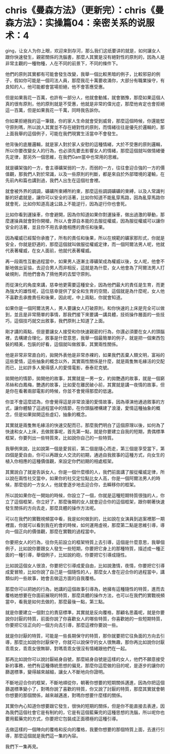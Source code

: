 # chris《曼森方法》（更新完）：chris《曼森方法》：实操篇04：亲密关系的说服术：4

 ging，让女人为你上眼，欢迎来到存河，那么我们这纸要讲的就是，如何讓女人跟你快速發生，親密關係的洗腦書，那麼人其實是沒有絕對性的原則的，因為人是非常主觀的一種物種，人在不同的前景下，不同的條件下。

他們的原則其實都有可能會發生改變，我舉一個比較黑暗的例子，比較邪惡的例子，假如你可能是一個司法人員，那麼我花十萬要收滿你，大部分有職業操守，有良知的人，他可能都會當場拒絕，他不會答應受惠。

但是如果我花一百萬，也許有一部分人，他就會動搖，就會猶豫，那麼如果這個人真的很有原則，他的原則就是不受惠，他就是非常的偉光症，那麼他肯定也會拒絕這一百萬，但是如果我花一千萬，同時我告訴你。

你如果拒絕我的這一筆錢，你的家人生命就會受到威脅，那麼這個時候，你還能堅守原則嗎，所以說人其實並不存在絕對性的原則，而情緒往往是優先於邏輯的，那上面我舉的這個例子，可能在我們現實生活當中不會發生。

他背後的底層邏輯，就是家人對於家人安慰的這種情緒，大於不受惠的原則邏輯，所以你要改變女人的行為，也必須先要去影響女人的情緒，那麼這個就叫做情緒優先定律，那另外一個思維，在我們Gam當中也常用的思維。

就是礦架強的一方，會主導礦架弱的一方，而弱的一方，往往會迎合強的一方的價值觀，那我們人對於常識，以及一些原則的判斷，都是來自於外部環境的灌輸，在先前內和篇也講到過，我們人出生在這個社會裡。

就會被外界的調調，礦礦所束縛所約束，那麼這些調調礦礦的束縛，以及人常識判斷的好處就是，讓你可以安全的活著，比如你知道不能亂穿馬路，因為亂穿馬路你就會死，比如你知道高速公路上不能逆行，因為逆行你也會死。

比如你看到運操車，你會避開，因為你知道如果你對運操車，做出過激的舉動，那麼運操員就會對你開槍，所以人會源自本能的去服從權威，因為服從權威可以讓你安全的活著，並且你不用去承擔相應的責任和後果。

因為權威已經幫你承擔了，所有的責任和後果，所以在規範的礦家那形式，你就是安全，你就是舒適的，那麼這個就叫做服從權威定律，而一個阿爾法男人呢，他就代表著權威，在女人面前，他就代表著權威。

再一段兩性互動過程當中，如果男人逐漸主導礦架成為權威以後，女人呢，他會不斷地做出妥協，去迎合男人而非相反，這就是為什麼，女人他會為了阿爾法男人打破規則，而他們會為了揹他男的去堅守原則。

而從演化的角度來講，慈幸他更需要這種安全，因為他們最大的責任是生育，而更為強大的雄性呢，這位慈幸提供了安全和生育的空間，這個就是為什麼呢，女人他不喜歡去承擔責任和後果，因此呢，中上兩點，你就會知道。

如果你是一個阿爾法男人，男人要讓女人打破原則，和你快速的上床是完全可以做到，並且是非常簡單的事情，那我們接下來要講一講具體，技術操作層面的一些技巧，這個技巧就交出敘事，我們原則上知道了上面。

剛才講的兩點，但是要讓女人接受和你快速親密的行為，你還必須要在女人的頭腦裡，去構建合理化，敘事是什麼意思，我舉一個最簡單的例子，就是把一個東西包裝的精美，包裝的好看，這個就叫做敘事，其實兩性關係。

他是非常非常直白的，拋開外表他是非常赤裸的，如果我們丟棄人類文明，富裕的這些愛情，這些抽象的概念以外，其實兩性關係是什麼，就是兩隻無毛緣活的交配而已，比如許多人覺得感人的愛情電影，泰泰尼克號。

拋開他的情節，拋開他的故事，其實就是一男一女，約拋艷遇的故事，就是一個窮吊絲和白鳳梅，艷遇的故事，比如愛在離民破小前，其實就是講一夜情的故事，但是你在看著兩部電影的時候，你並不會覺得那麼的低速。

你並不會這麼認為，你會覺得這是非常浪漫的愛情故事，因為導演他通過敘事的方式，讓你體驗了這過程當中的情節，在你頭腦裡構建了浪漫，愛情這種抽象的概念，但是如果拋開這些虛幻，抽象的概念。

其實就是兩隻無毛緣活的快速交配而已，那麼我們明白了這個原理以後，如何為了快速和女人上床，去做敘事呢，首先第一點，就是你要建立自我的短期，責偶標準框架，你要列出一些特質來，比如說你自己的一些特質。

我舉例來說，比如說第一個是愛貿前，第二個是隨心而走，第三個是享受當下，第四個是愛自由，你可以再跟女人交流的初期，通過自我敘事的這種方式，向女生的植入你相應的這種價值觀，來設定你們初期的相處框架。

其實說白了就是告訴女人，你是一個什麼樣的人，我們前面講了服從權威定律，所以說在兩性社交當中，如果你的社交定位點比女人高，你是一個阿爾法男人的時候，那麼低的一方女人，他就會逐步地去迎合你，去瞬移你的框架。

所以說如果你在一開始的時候，你設立了一個，你就是這種短期特質很強的人，你立了這個框架，你立好了，那麼後期的女人就會迎合你的這個框架，跟你朝著快速發生關係的方向去走，那麼具體的操作方法呢。

可以在我們的實戰視頻當中看，我是如何做到的，比如說在女演員到追案裡那一期裡面，你就可以看到我在約會的時候，如何運用虛視，那麼第二點是思維引導，導向一個正向的價值觀，那麼在實戰的過程當中。

你要把女人的行為，往你先前設立的框架特質上去引導，這個是什麼意思，我舉個例子，比如說你要跟女人發生一些短期，你要把它身上的那種特質，描述成一種正面的一種引導，舉個例子，比如說約砲，你要把它引導成隨性。

比如說這個女人很浪，你要把它引導成愛自由，比如說激情，夜情，你要把它引導成愛冒險，比如你說了自己是一個隨性的人，那麼女人會在迎合你的過程當中，講類似的一些故事，她會去做這方面的自我覆格。

那麼你可以把她的行為，她講的這個故事引導為，她擁有這種隨性的特質，進而去覆格她想要在你面前展現的特質，那麼具體的操作方法，也可以在我們的實戰視頻當中，看我是如何去做的，那麼最後一點，第三點。

就是你要建立一個對立的責惡標準，其實就是反向覆格，那顧名思義呢，就是你要說你討厭的特質，前面你說了你喜歡女人的哪些特質，你喜歡她的一些短期特質，你要把它往正向的一個方向去引導，那麼這裡你要說一些。

就是你討厭的特質，可能是一些長期保守的特質，那你就要把它往負面的方向去引導，那麼比如說你討厭保守，你就可以說保守的女人很無趣，那你再比如說你討厭乖乖女，乖乖女很無聊，對嗎乖乖女很沒有情緒跟他們在一起。

那再比如說你可以說討厭結身自號，那麼結身自號是這樣的女人，他們不願意接受新的事務，他們有這種傳統思想的偏見，那麼你這麼做的目的呢，是逐步的讓你的篩選標準，變得越來越細，讓女人不斷地向你證明。

不斷地迎合你的框架，不斷地順從你，朝著你想要的短期關係邁進，因為你把這個篩選標準變小了，對嗎你說了喜歡的特質，你又說了討厭的特質，那麼其實就會朝你想要的那個關係，越來越邁進，對嗎你想要什麼樣的關係。

其實你內心知道你想要跟它發生，很快的短期的關係，但是你不能直接去表達，因為我們這個社會它是有制約的，它是有這個藍藥完的這種思想的洗腦，所以呢你也要用藍藥完的方式，你要把它包裝成正面積極的這種引導。

去做這樣的一個陣向的覆格和反向的覆格，我要你想要的那個特質上面，去進行引導，那麼這個就是我們這一集的內容。

我們下一集再見。